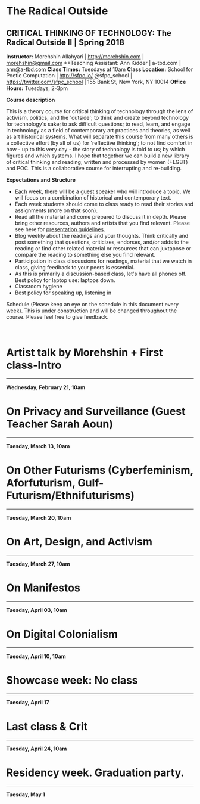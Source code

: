 # The Radical Outside
## CRITICAL THINKING OF TECHNOLOGY: The Radical Outside II | Spring 2018


**Instructor:** Morehshin Allahyari | http://morehshin.com  | morehshin@gmail.com
**Teaching Assistant: Ann Kidder | a-tbd.com | ann@a-tbd.com
**Class Times:** Tuesdays at 10am
**Class Location:** School for Poetic Computation  |  http://sfpc.io/
@sfpc_school  | https://twitter.com/sfpc_school | 155 Bank St, New York, NY 10014
**Office Hours:** Tuesdays, 2-3pm


**Course description**

This is a theory course for critical thinking of technology through the lens of activism, politics, and the 'outside'; to think and create beyond technology for technology's sake; to ask difficult questions; to read, learn, and engage in technology as a field of contemporary art practices and theories, as well as art historical systems. What will separate this course from many others is a collective effort (by all of us) for 'reflective thinking'; to not find comfort in how - up to this very day - the story of technology is told to us; by which figures and which systems. I hope that together we can build a new library of critical thinking and reading; written and processed by women (+LGBT) and POC.  This is a collaborative course for interrupting and re-building.


**Expectations and Structure**

* Each week, there will be a guest speaker who will introduce a topic. We will focus on a combination of historical and contemporary text.
* Each week students should come to class ready to read their stories and assignments (more on that soon).
* Read all the material and come prepared to discuss it in depth. Please bring other resources, authors and artists that you find relevant. Please see here for [presentation guidelines](https://docs.google.com/document/d/1HtTwy6yakti5TaYL_oq0sgZo-mZSv_RGKruh3tff1m0/edit?usp=sharing).
* Blog weekly about the readings and your thoughts. Think critically and post something that questions, criticizes, endorses, and/or adds to the reading or find other related material or resources that can juxtapose or compare the reading to something else you find relevant.
* Participation in class discussions for readings, material that we watch in class, giving feedback to your peers is essential.
* As this is primarily a discussion-based class, let's have all phones off.
Best policy for laptop use: laptops down.
* Classroom hygiene
* Best policy for speaking up, listening in



Schedule (Please keep an eye on the schedule in this document every week). This is under construction and will be changed throughout the course. Please feel free to give feedback.

<br>

# Artist talk by Morehshin + First class-Intro
<hr>
<b> Wednesday, February 21, 10am </b>

# On Privacy and Surveillance (Guest Teacher Sarah Aoun) 
<hr>
<b> Tuesday, March 13, 10am</b>

# On Other Futurisms (Cyberfeminism, Aforfuturism, Gulf-Futurism/Ethnifuturisms) 
<hr>
<b> Tuesday, March 20, 10am </b>

# On Art, Design, and Activism 
<hr>
<b> Tuesday, March 27, 10am </b>

# On Manifestos
<hr>
<b> Tuesday, April 03, 10am </b>

# On Digital Colonialism 
<hr>
<b> Tuesday, April 10, 10am</b>

# Showcase week: No class 
<hr>
<b> Tuesday, April 17 </b>

# Last class & Crit 
<hr>
<b> Tuesday, April 24, 10am </b>

# Residency week. Graduation party.
<hr>
<b> Tuesday, May 1</b>
